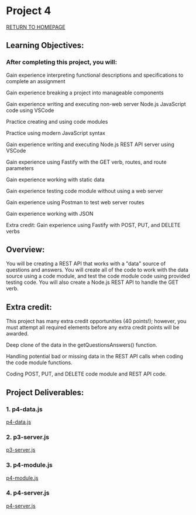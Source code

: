# Project 4

[RETURN TO HOMEPAGE](https://sierrabakerr.github.io/)


## Learning Objectives:

### After completing this project, you will:

Gain experience interpreting functional descriptions and specifications to complete an assignment

Gain experience breaking a project into manageable components

Gain experience writing and executing non-web server Node.js JavaScript code using VSCode

Practice creating and using code modules

Practice using modern JavaScript syntax

Gain experience writing and executing Node.js REST API server using VSCode

Gain experience using Fastify with the GET verb, routes, and route parameters

Gain experience working with static data

Gain experience testing code module without using a web server

Gain experience using Postman to test web server routes

Gain experience working with JSON

Extra credit: Gain experience using Fastify with POST, PUT, and DELETE verbs


## Overview:

You will be creating a REST API that works with a "data" source of questions and answers. You will create all of the code to work with the data source using a code module, and test the code module code using provided testing code. You will also create a Node.js REST API to handle the GET verb.

## Extra credit: 
This project has many extra credit opportunities (40 points!); however, you must attempt all required elements before any extra credit points will be awarded.

Deep clone of the data in the getQuestionsAnswers() function.

Handling potential bad or missing data in the REST API calls when coding the code module functions.

Coding POST, PUT, and DELETE code module and REST API code.

## Project Deliverables:

### 1. p4-data.js
[p4-data.js](p4-data.js)

### 2. p3-server.js
[p3-server.js](p3-server.js)

### 3. p4-module.js
[p4-module.js](p4-module.js)

### 4. p4-server.js
[p4-server.js](p4-server.js)


